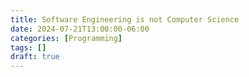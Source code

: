 ```yaml
---
title: Software Engineering is not Computer Science
date: 2024-07-21T13:00:00-06:00
categories: [Programming]
tags: []
draft: true
---
```


